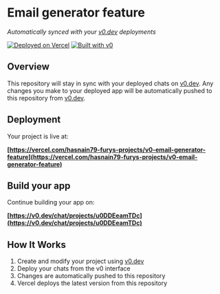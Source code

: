 # Email generator feature

*Automatically synced with your [v0.dev](https://v0.dev) deployments*

[![Deployed on Vercel](https://img.shields.io/badge/Deployed%20on-Vercel-black?style=for-the-badge&logo=vercel)](https://vercel.com/hasnain79-furys-projects/v0-email-generator-feature)
[![Built with v0](https://img.shields.io/badge/Built%20with-v0.dev-black?style=for-the-badge)](https://v0.dev/chat/projects/u0DDEeamTDc)

## Overview

This repository will stay in sync with your deployed chats on [v0.dev](https://v0.dev).
Any changes you make to your deployed app will be automatically pushed to this repository from [v0.dev](https://v0.dev).

## Deployment

Your project is live at:

**[https://vercel.com/hasnain79-furys-projects/v0-email-generator-feature](https://vercel.com/hasnain79-furys-projects/v0-email-generator-feature)**

## Build your app

Continue building your app on:

**[https://v0.dev/chat/projects/u0DDEeamTDc](https://v0.dev/chat/projects/u0DDEeamTDc)**

## How It Works

1. Create and modify your project using [v0.dev](https://v0.dev)
2. Deploy your chats from the v0 interface
3. Changes are automatically pushed to this repository
4. Vercel deploys the latest version from this repository